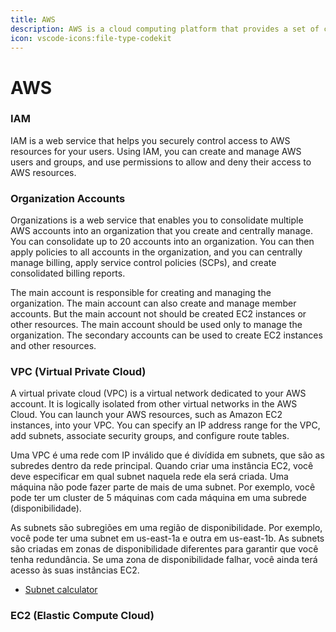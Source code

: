 ```yaml
---
title: AWS
description: AWS is a cloud computing platform that provides a set of comprehensive cloud-computing services.
icon: vscode-icons:file-type-codekit
---
```


# AWS

### IAM

IAM is a web service that helps you securely control access to AWS resources for your users. Using IAM, you can create and manage AWS users and groups, and use permissions to allow and deny their access to AWS resources.

### Organization Accounts

Organizations is a web service that enables you to consolidate multiple AWS accounts into an organization that you create and centrally manage. You can consolidate up to 20 accounts into an organization. You can then apply policies to all accounts in the organization, and you can centrally manage billing, apply service control policies (SCPs), and create consolidated billing reports.

The main account is responsible for creating and managing the organization. The main account can also create and manage member accounts. But the main account not should be created EC2 instances or other resources. The main account should be used only to manage the organization. The secondary accounts can be used to create EC2 instances and other resources.

### VPC (Virtual Private Cloud)

A virtual private cloud (VPC) is a virtual network dedicated to your AWS account. It is logically isolated from other virtual networks in the AWS Cloud. You can launch your AWS resources, such as Amazon EC2 instances, into your VPC. You can specify an IP address range for the VPC, add subnets, associate security groups, and configure route tables.

Uma VPC é uma rede com IP inválido que é divídida em subnets, que são as subredes dentro da rede principal. Quando criar uma instância EC2, você deve especificar em qual subnet naquela rede ela será criada. Uma máquina não pode fazer parte de mais de uma subnet. Por exemplo, você pode ter um cluster de 5 máquinas com cada máquina em uma subrede (disponibilidade).

As subnets são subregiões em uma região de disponibilidade. Por exemplo, você pode ter uma subnet em us-east-1a e outra em us-east-1b. As subnets são criadas em zonas de disponibilidade diferentes para garantir que você tenha redundância. Se uma zona de disponibilidade falhar, você ainda terá acesso às suas instâncias EC2.

- [Subnet calculator](https://www.davidc.net/sites/default/subnets/subnets.html)

### EC2 (Elastic Compute Cloud)